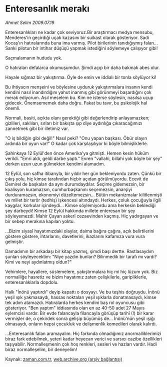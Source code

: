 # Enteresanlık merakı

*Ahmet Selim 2009.07.19*

<tr><td class="metin" colspan="2" style="padding-top: 20px; padding-left: 5px; padding-right: 10px;">Enteresanlıkları ne kadar çok seviyoruz.Bir araştırmacı medya mensubu, Menderes'in geçirdiği uçak kazasını bir suikast olarak gösteriyor. Sadi Kocaş'ın hatıralarında buna ima varmış. Pilot birilerinin tanıdığıymış falan... Sanki pilotun bir intihar düşüşü yapmak istediğini söylemeye çalışıyor gibi!</td></tr><tr><td class="metin" colspan="2" style="padding-top: 20px; padding-left: 5px; padding-right: 10px;"><p>Saçmalamanın hududu yok.
<p>O hatıraları defalarca okumuşumdur. Şimdi açıp bir daha bakmak abes olur.
<p>Hayale sığmaz bir yakıştırma. Öyle de emin ve iddialı bir tonla söylüyor ki!
<p>Bu ihtiyacın menşeini ve böylesine uyduruk yakıştırmalara insanın kendi kendini nasıl inandırdığını yahut inanmış gibi görünmeyi başardığını çok merak ediyorum. Asıl meselem bu. Kim ne isterse söylesin, nasılsa uçup gidecek. Önemsememek daha doğru. Fakat bu tavır, bu psikolojik hal önemli.
<p>Normali, basiti, açıkta olanı gerektiği gibi değerlendirip anlayamazken; gizlileri, saklıları, sırları bir bakışta şıp diye aydınlığa çıkaracağımızı zannetmek gibi bir illetimiz var.
<p>"O iş bildiğin gibi değil!" Nasıl peki? "Onu yapan başkası. Öbür olayın ardında bir oyun var!" O kadar çok karşılaşılıyor ki böyle bilmişliklerle.
<p>Şahinkaya 12 Eylül'den önce Amerika'ya gitmişti. Hemen kesin hüküm verildi. "Emri aldı, geldi darbe yaptı." Evren "vallahi, billahi yok böyle bir şey" derken uzun uzun gülmekten kendimi alamadım.
<p>12 Eylül, son safha itibarıyla, bir yıldır her gün bekleniyordu zaten. Çünkü bir çıkış yolu, hiç kimse tarafından hiçbir açıdan görülmüyordu. Ecevit de Demirel de başkaları da aynı durumdaydılar. Seçime gidemezsin, bir koalisyon kuramazsın, cumhurbaşkanını seçemezsin, anarşiyi durduramazsın, ekonomiyi düzeltemezsin... Bütün mekanizmalar kilitlenmişti ve millet bir terör (tedhiş) işkencesi altındaydı. Herkes, çoluk çocuğuyla ilgili kaygılar, korkular içindeydi... Kimse söylemiyordu ama herkesin beklediği şey darbeydi! Kimse 12 Eylül hakkında millete enteresan bir şey söyleyemezdi. Mahir Çayan askerî cezaevinden kaçmış. Hiç yadırgayan ve bir sebep merakına kapılan yoktu.
<p>...Bizim siyasî hayatımızdaki olaylar, daima bağıra çağıra, açık belirtilerini göstere göstere, ihtarlarını, davetlerini, ikazlarını kafamıza vura vura gelmiştir.
<p>Damadımın bir arkadaşı bir kitap yazmış, şimdi başı dertte. Rastlasaydım şunları söyleyecektim: "Niye yazdın bunları? Bilinmedik bir tarafı mı vardı? Kimi ve neyi aydınlatmış oldun?"
<p>Vehimlere, hayallere, süslemelere, yakıştırmalara hiç mi hiç lüzum yok. Biz normalliğe hasretiz ve bizim hayatımız zaten çelişkilerle, garipliklerle, enteresanlıklarla dopdolu.
<p>Halk "İnönü yaptırdı" deyip kapattı o dosyayı. Ve bu teşhis doğruydu. İnönü yeşil ışık yakmasaydı, hassas noktaları yeşil ışıklarla donatmasaydı, kimse tek adım atamazdı. Hatıralarda herkes kendini baş rol oyuncusu gibi gösteriyor. "Ben yaptım" iddiasında olan en az 40-50 adet 27 Mayıs eylemcisi vardır. Bir evde falancayla filancayla görüşüp tarihî (!) bir karar vermişler de, o çekirdek sonra gelişip büyümüş de... İnönü'nün yeşil ışığı olmasaydı, onların hepsi çocukluk ve delişmenlik komedileri olarak kalırdı.
<p>...Enteresanlık falan aramayalım. Hiç farkında olmadığımız anormalliklerimizi biraz fark edebilmek, yeteri kadar heyecan verici ve sarsıcı cazibe özellikleri taşıyabilir. Normalleşmenin çok hoş renkleri, sesleri ve hazları vardır. Hadi biraz normalleşelim, bir deneyelim!<br/></p></p></p></p></p></p></p></p></p></p></p></p></p></td></tr>

Kaynak: [zaman.com.tr](http://zaman.com.tr/yazar.do?yazino=870949), [web.archive.org (arşiv bağlantısı)](http://web.archive.org/web/20090801053640/http://www.zaman.com.tr:80/yazar.do?yazino=870949)
